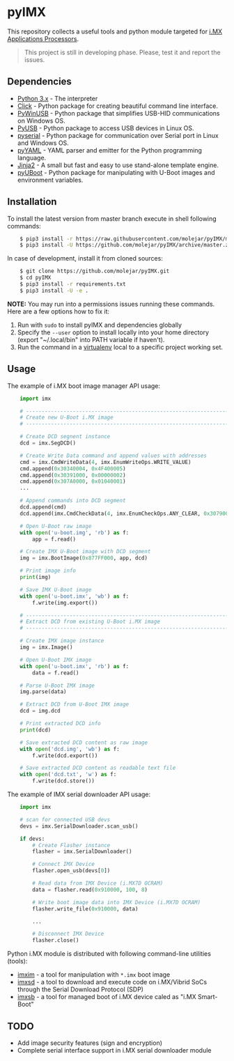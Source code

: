 pyIMX
=====

This repository collects a useful tools and python module targeted for [i.MX Applications Processors](http://www.nxp.com/products/microcontrollers-and-processors/arm-based-portfolio/i.mx-applications-processors).

> This project is still in developing phase. Please, test it and report the issues.

Dependencies
------------

- [Python 3.x](https://www.python.org) - The interpreter
- [Click](http://click.pocoo.org/6) - Python package for creating beautiful command line interface.
- [PyWinUSB](https://github.com/rene-aguirre/pywinusb) - Python package that simplifies USB-HID communications on Windows OS.
- [PyUSB](https://walac.github.io/pyusb/) - Python package to access USB devices in Linux OS.
- [pyserial](https://github.com/pyserial/pyserial) - Python package for communication over Serial port in Linux and Windows OS.
- [pyYAML](http://pyyaml.org/wiki/PyYAML) - YAML parser and emitter for the Python programming language.
- [Jinja2](https://pypi.python.org/pypi/Jinja2) - A small but fast and easy to use stand-alone template engine.
- [pyUBoot](https://github.com/molejar/pyUBoot) - Python package for manipulating with U-Boot images and environment variables.

Installation
------------

To install the latest version from master branch execute in shell following commands:

``` bash
    $ pip3 install -r https://raw.githubusercontent.com/molejar/pyIMX/master/requirements.txt
    $ pip3 install -U https://github.com/molejar/pyIMX/archive/master.zip
```

In case of development, install it from cloned sources:

``` bash
    $ git clone https://github.com/molejar/pyIMX.git
    $ cd pyIMX
    $ pip3 install -r requirements.txt
    $ pip3 install -U -e .
```

**NOTE:** You may run into a permissions issues running these commands. Here are a few options how to fix it:

1. Run with `sudo` to install pyIMX and dependencies globally
2. Specify the `--user` option to install locally into your home directory (export "~/.local/bin" into PATH variable if haven't).
3. Run the command in a [virtualenv](https://virtualenv.pypa.io/en/latest/) local to a specific project working set.


Usage
-----

The example of i.MX boot image manager API usage:

``` Python
    import imx

    # --------------------------------------------------------------------------------
    # Create new U-Boot i.MX image
    # --------------------------------------------------------------------------------

    # Create DCD segnent instance
    dcd = imx.SegDCD()

    # Create Write Data command and append values with addresses
    cmd = imx.CmdWriteData(4, imx.EnumWriteOps.WRITE_VALUE)
    cmd.append(0x30340004, 0x4F400005)
    cmd.append(0x30391000, 0x00000002)
    cmd.append(0x307A0000, 0x01040001)
    ...

    # Append commands into DCD segment
    dcd.append(cmd)
    dcd.append(imx.CmdCheckData(4, imx.EnumCheckOps.ANY_CLEAR, 0x307900C4, 0x00000001))

    # Open U-Boot raw image
    with open('u-boot.img', 'rb') as f:
        app = f.read()

    # Create IMX U-Boot image with DCD segment
    img = imx.BootImage(0x877FF000, app, dcd)

    # Print image info
    print(img)

    # Save IMX U-Boot image
    with open('u-boot.imx', 'wb') as f:
        f.write(img.export())

    # --------------------------------------------------------------------------------
    # Extract DCD from existing U-Boot i.MX image
    # --------------------------------------------------------------------------------

    # Create IMX image instance
    img = imx.Image()

    # Open U-Boot IMX image
    with open('u-boot.imx', 'rb') as f:
        data = f.read()

    # Parse U-Boot IMX image
    img.parse(data)

    # Extract DCD from U-Boot IMX image
    dcd = img.dcd

    # Print extracted DCD info
    print(dcd)

    # Save extracted DCD content as raw image
    with open('dcd.img', 'wb') as f:
        f.write(dcd.export())

    # Save extracted DCD content as readable text file
    with open('dcd.txt', 'w') as f:
        f.write(dcd.store())
```

The example of IMX serial downloader API usage:

``` Python
    import imx

    # scan for connected USB devs
    devs = imx.SerialDownloader.scan_usb()

    if devs:
        # Create Flasher instance
        flasher = imx.SerialDownloader()

        # Connect IMX Device
        flasher.open_usb(devs[0])

        # Read data from IMX Device (i.MX7D OCRAM)
        data = flasher.read(0x910000, 100, 8)

        # Write boot image data into IMX Device (i.MX7D OCRAM)
        flasher.write_file(0x910000, data)

        ...

        # Disconnect IMX Device
        flasher.close()
```

Python i.MX module is distributed with following command-line utilities (tools):
* [imxim](doc/imxim.md) - a tool for manipulation with `*.imx` boot image
* [imxsd](doc/imxsd.md) - a tool to download and execute code on i.MX/Vibrid SoCs through the Serial Download Protocol (SDP)
* [imxsb](doc/imxsb.md) - a tool for managed boot of i.MX device caled as "i.MX Smart-Boot"

TODO
----

* Add image security features (sign and encryption)
* Complete serial interface support in i.MX serial downloader module
